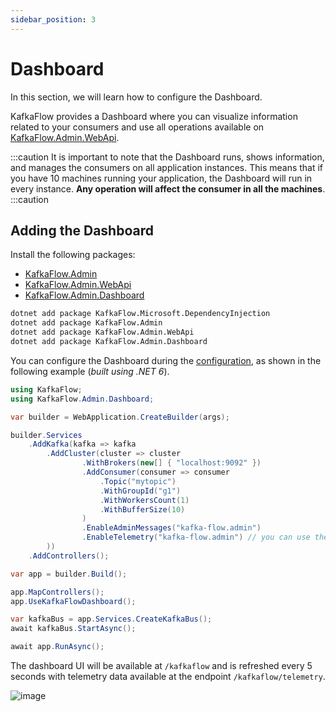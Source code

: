 ```yaml
---
sidebar_position: 3
---
```


# Dashboard

In this section, we will learn how to configure the Dashboard.

KafkaFlow provides a Dashboard where you can visualize information related to your consumers and use all operations available on [KafkaFlow.Admin.WebApi](web-api). 

:::caution
It is important to note that the Dashboard runs, shows information, and manages the consumers on all application instances. This means that if you have 10 machines running your application, the Dashboard will run in every instance. **Any operation will affect the consumer in all the machines**.
:::caution

## Adding the Dashboard

Install the following packages:
* [KafkaFlow.Admin](https://www.nuget.org/packages/KafkaFlow.Admin/)
* [KafkaFlow.Admin.WebApi](https://www.nuget.org/packages/KafkaFlow.Admin.WebApi/)
* [KafkaFlow.Admin.Dashboard](https://www.nuget.org/packages/KafkaFlow.Admin.Dashboard/)

```bash
dotnet add package KafkaFlow.Microsoft.DependencyInjection
dotnet add package KafkaFlow.Admin
dotnet add package KafkaFlow.Admin.WebApi
dotnet add package KafkaFlow.Admin.Dashboard
```


You can configure the Dashboard during the [configuration](../configuration), as shown in the following example (*built using .NET 6*).

```csharp
using KafkaFlow;
using KafkaFlow.Admin.Dashboard;

var builder = WebApplication.CreateBuilder(args);

builder.Services
    .AddKafka(kafka => kafka
        .AddCluster(cluster => cluster
                .WithBrokers(new[] { "localhost:9092" })
                .AddConsumer(consumer => consumer
                    .Topic("mytopic")
                    .WithGroupId("g1")
                    .WithWorkersCount(1)
                    .WithBufferSize(10)
                )
                .EnableAdminMessages("kafka-flow.admin")
                .EnableTelemetry("kafka-flow.admin") // you can use the same topic used in EnableAdminMessages, if need it
        ))
    .AddControllers();

var app = builder.Build();

app.MapControllers();
app.UseKafkaFlowDashboard();

var kafkaBus = app.Services.CreateKafkaBus();
await kafkaBus.StartAsync();

await app.RunAsync();
```

The dashboard UI will be available at `/kafkaflow` and is refreshed every 5 seconds with telemetry data available at the endpoint `/kafkaflow/telemetry`. 

![image](https://user-images.githubusercontent.com/233064/124478023-1d773680-dd7b-11eb-89e4-41a1f4f36a6f.png)

